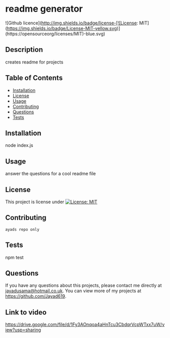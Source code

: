 # readme generator
![Github licence](http://img.shields.io/badge/license-[![License: MIT](https://img.shields.io/badge/License-MIT-yellow.svg)](https://opensourceorg/licenses/MIT)-blue.svg)
    
## Description 
creates readme for projects
## Table of Contents
* [Installation](#installation)
* [License](#license)
* [Usage](#usage)
* [Contributing](#contributing)
* [Questions](#questions)
* [Tests](#tests)
    
## Installation 
node index.js
## Usage 
answer the questions for a cool readme file
## License 
This project is license under [![License: MIT](https://img.shields.io/badge/License-MIT-yellow.svg)](https://opensource.org/licenses/MIT)
## Contributing 
    ayads repo only
## Tests
npm test
## Questions
If you have any questions about this projects, please contact me directly at jayadusama@hotmail.co.uk. You can view more of my projects at https://github.com/Jayad619.

## Link to video
https://drive.google.com/file/d/1Fy3AOnqoa4aHnTcu3CbdqrVcpWTxx7uW/view?usp=sharing  